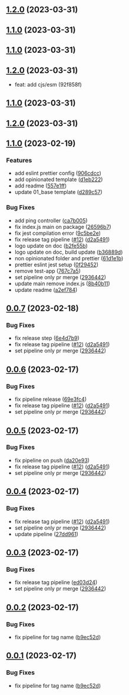

## [1.2.0](https://github.com/expressots/expressots/compare/v1.1.0-41-gf2a0fd59ba849c6ee880121d773da15fe2580cb1...v1.2.0) (2023-03-31)

## [1.1.0](https://github.com/expressots/expressots/compare/v1.1.0-39-g71dbe2f089dcef87a2d71c00043eeb7ce4427771...v1.1.0) (2023-03-31)

## [1.1.0](https://github.com/expressots/expressots/compare/v1.1.0-37-g3e82d383af42099e2d3b0b347916e21dbbdd93c9...v1.1.0) (2023-03-31)

## [1.2.0](https://github.com/expressots/expressots/compare/v1.1.0-35-g27548a8d24a0891d1d04fca1ba131ad585fba5ef...v1.2.0) (2023-03-31)

* feat: add cjs/esm (92f858f)

## [1.1.0](https://github.com/expressots/expressots/compare/v1.1.0-32-gd0aa36eefab521c3be83d72c873e3d34d4ea88eb...v1.1.0) (2023-03-31)

## [1.2.0](https://github.com/expressots/expressots/compare/v1.1.0-27-g56b160429e341c190355e4003901cb8b0ddbe792...v1.2.0) (2023-03-31)

## [1.1.0](https://github.com/expressots/expressots/compare/v0.0.2...v1.1.0) (2023-02-19)


### Features

* add eslint prettier config ([906cdcc](https://github.com/expressots/expressots/commit/906cdcc0ebf00bee55c8cab66e95dd74c9296cb8))
* add opinionated template ([d1eb222](https://github.com/expressots/expressots/commit/d1eb222016c809a1a4576cce5b51660d55ad7c19))
* add readme ([557e1ff](https://github.com/expressots/expressots/commit/557e1ffcd41d1e482372183a0ea72820531740d7))
* update 01_base template ([d289c57](https://github.com/expressots/expressots/commit/d289c5752bb78ad6bce7f35fcdb7019e7cc38b6a))


### Bug Fixes

* add ping controller ([ca7b005](https://github.com/expressots/expressots/commit/ca7b005be099eadc35b5e6b96aaf82c0e3840c81))
* fix index.js main on package ([26596b7](https://github.com/expressots/expressots/commit/26596b7982143e63186461bde1324a81a8901446))
* fix jest compilation error ([9c5be2e](https://github.com/expressots/expressots/commit/9c5be2e8a1dc062618d048183dfeef08d67d8e70))
* fix release tag pipeline ([#12](https://github.com/expressots/expressots/issues/12)) ([d2a5491](https://github.com/expressots/expressots/commit/d2a5491dce149feb2a7b143d57ba1e08d8a2d68b))
* logo update on doc ([b2fe55b](https://github.com/expressots/expressots/commit/b2fe55b54fcac09bf261b5ea5cab4ebdbe20dee1))
* logo update on doc, build update ([b36889d](https://github.com/expressots/expressots/commit/b36889d513ed07678b43f7107ef9cd49ab5f8afa))
* non opinionated folder and prettier ([61d1e1b](https://github.com/expressots/expressots/commit/61d1e1b45e9bd240d4a6fd12a71f814e0426a436))
* prettier eslint jest setup ([0f29452](https://github.com/expressots/expressots/commit/0f29452c796abefe205ece8b943efda24b383905))
* remove test-app ([767c7a5](https://github.com/expressots/expressots/commit/767c7a54ea65c228a94ba3d63e5b6739c474a96e))
* set pipeline only pr merge ([2936442](https://github.com/expressots/expressots/commit/293644285f4dd611ab6b600c462a6559f9625605))
* update main remove index.js ([8b40b11](https://github.com/expressots/expressots/commit/8b40b11c51da728db4f8760e75fee1e2724e98e0))
* update readme ([a2ef784](https://github.com/expressots/expressots/commit/a2ef7849a1c1466f8737f263ad1728f5d30b25ec))

## [0.0.7](https://github.com/expressots/expressots/compare/v0.0.2...v0.0.7) (2023-02-18)


### Bug Fixes

* fix release step ([6e4d7b9](https://github.com/expressots/expressots/commit/6e4d7b956833cf9f956c4dbb0e063d9e50f92e3e))
* fix release tag pipeline ([#12](https://github.com/expressots/expressots/issues/12)) ([d2a5491](https://github.com/expressots/expressots/commit/d2a5491dce149feb2a7b143d57ba1e08d8a2d68b))
* set pipeline only pr merge ([2936442](https://github.com/expressots/expressots/commit/293644285f4dd611ab6b600c462a6559f9625605))

## [0.0.6](https://github.com/expressots/expressots/compare/v0.0.2...v0.0.6) (2023-02-17)


### Bug Fixes

* fix pipeline release ([69e3fc4](https://github.com/expressots/expressots/commit/69e3fc497b8b4c79556663a768c1aab417c5bca6))
* fix release tag pipeline ([#12](https://github.com/expressots/expressots/issues/12)) ([d2a5491](https://github.com/expressots/expressots/commit/d2a5491dce149feb2a7b143d57ba1e08d8a2d68b))
* set pipeline only pr merge ([2936442](https://github.com/expressots/expressots/commit/293644285f4dd611ab6b600c462a6559f9625605))

## [0.0.5](https://github.com/expressots/expressots/compare/v0.0.2...v0.0.5) (2023-02-17)


### Bug Fixes

* fix pipeline on push ([da20e93](https://github.com/expressots/expressots/commit/da20e93665a7fd51f449f0c6ae71cd485028d1f4))
* fix release tag pipeline ([#12](https://github.com/expressots/expressots/issues/12)) ([d2a5491](https://github.com/expressots/expressots/commit/d2a5491dce149feb2a7b143d57ba1e08d8a2d68b))
* set pipeline only pr merge ([2936442](https://github.com/expressots/expressots/commit/293644285f4dd611ab6b600c462a6559f9625605))

## [0.0.4](https://github.com/expressots/expressots/compare/v0.0.2...v0.0.4) (2023-02-17)


### Bug Fixes

* fix release tag pipeline ([#12](https://github.com/expressots/expressots/issues/12)) ([d2a5491](https://github.com/expressots/expressots/commit/d2a5491dce149feb2a7b143d57ba1e08d8a2d68b))
* set pipeline only pr merge ([2936442](https://github.com/expressots/expressots/commit/293644285f4dd611ab6b600c462a6559f9625605))
* update pipeline ([27dd961](https://github.com/expressots/expressots/commit/27dd961230f5cd2b1b02937f8c77ead9e983e537))

## [0.0.3](https://github.com/expressots/expressots/compare/v0.0.2...v0.0.3) (2023-02-17)


### Bug Fixes

* fix release tag pipeline ([ed03d24](https://github.com/expressots/expressots/commit/ed03d24e2696279aa04c8988e2c52ba7209a7bbd))
* set pipeline only pr merge ([2936442](https://github.com/expressots/expressots/commit/293644285f4dd611ab6b600c462a6559f9625605))

## [0.0.2](https://github.com/expressots/expressots/compare/v0.1.1...v0.0.2) (2023-02-17)


### Bug Fixes

* fix pipeline for tag name ([b9ec52d](https://github.com/expressots/expressots/commit/b9ec52dc065763185f69364d8f083b1a95fa37e0))

## [0.0.1](https://github.com/expressots/expressots/compare/v0.1.1...v0.0.1) (2023-02-17)


### Bug Fixes

* fix pipeline for tag name ([b9ec52d](https://github.com/expressots/expressots/commit/b9ec52dc065763185f69364d8f083b1a95fa37e0))